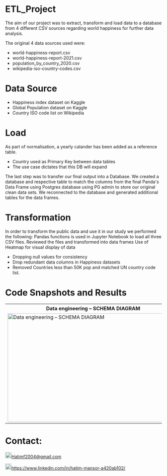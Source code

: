 # ETL_Project 

The aim of our project was to extract, transform and load data to a database from 4 different CSV sources regarding world happiness for further data analysis.

The original 4 data sources used were: 

- world-happiness-report.csv
- world-happiness-report-2021.csv
- population_by_country_2020.csv
- wikipedia-iso-country-codes.csv


# Data Source

- Happiness index dataset on Kaggle
- Global Population dataset on Kaggle
- Country ISO code list on Wikipedia


# Load 

As part of normalisation, a yearly calander has been added as a reference table.
- Country used as Primary Key between data tables
- The use case dictates that this DB will expand

The last step was to transfer our final output into a Database. We created a database and respective table to match the columns from the final Panda's Data Frame using Postgres database using PG admin to store our original clean data sets. We reconnected to the database and generated additional tables for the data frames.


# Transformation

In order to transform the public data and use it in our study we performed the following:
Pandas functions is used in Jupyter Notebook to load all three CSV files.
Reviewed the files and transformed into data frames
Use of Heatmap for visual display of data
- Dropping null values for consistency
- Drop redundant data columns in Happiness datasets
- Removed Countries less than 50K pop and matched UN country code list. 


# Code Snapshots and Results 

<table>
  <tr>
    <th style="text-align:center">Data engineering – SCHEMA DIAGRAM</td>
     <th style="text-align:center">Table Nill Value Menu</td>
     
  </tr>
  <tr>
    <td><img src="https://user-images.githubusercontent.com/24882457/168723999-368049e6-2fd3-4727-857a-010f53f80b3d.png" width=550 height=350 title="Data engineering – SCHEMA DIAGRAM"></td>
    <td><img src="https://user-images.githubusercontent.com/24882457/168761449-8aacb912-40dc-4157-b4b0-48d3bdb95375.png" width=550 height=350 title="Table Nill Value Menu"></td>
    
  </tr>
</table>


# Contact:
<img src="https://user-images.githubusercontent.com/24882457/168723224-ecbdb402-be01-453d-9cb5-282424f7418a.png" width="20" height="20" title=" Hatims email"><Hatimf2004@gmail.com>


<img src="https://user-images.githubusercontent.com/24882457/168716629-b90f784a-534f-418c-89fd-28e91c4830fa.png" width="20" height="20" title="Linkedin Profile"><https://www.linkedin.com/in/hatim-mansor-a420ab102/>

